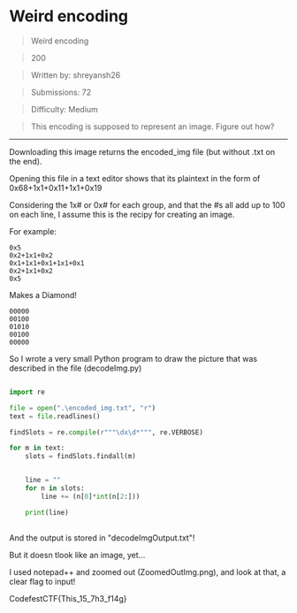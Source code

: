 # Weird encoding

>Weird encoding

>200

>Written by: shreyansh26

>Submissions: 72

>Difficulty: Medium

>This encoding is supposed to represent an image. Figure out how?

***

Downloading this image returns the encoded_img file (but without .txt on the end).

Opening this file in a text editor shows that its plaintext in the form of 0x68+1x1+0x11+1x1+0x19

Considering the 1x# or 0x# for each group, and that the #s all add up to 100 on each line, I assume this is the recipy for creating an image.

For example:

```
0x5
0x2+1x1+0x2
0x1+1x1+0x1+1x1+0x1
0x2+1x1+0x2
0x5
```

Makes a Diamond!

```
00000
00100
01010
00100
00000
```



So I wrote a very small Python program to draw the picture that was described in the file (decodeImg.py)


```Python 3

import re

file = open(".\encoded_img.txt", "r")
text = file.readlines()

findSlots = re.compile(r"""\dx\d*""", re.VERBOSE)

for m in text:
    slots = findSlots.findall(m)


    line = ""
    for n in slots:
        line += (n[0]*int(n[2:]))

    print(line)
	
```



And the output is stored in "decodeImgOutput.txt"!

But it doesn tlook like an image, yet...



I used notepad++ and zoomed out (ZoomedOutImg.png), and look at that, a clear flag to input!

CodefestCTF{This_15_7h3_f14g}